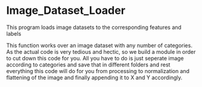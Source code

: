 # Image_Dataset_Loader
This program loads image datasets to the corresponding features and labels

This function works over an image dataset with any number of categories. As the actual code is very tedious and hectic, so we build a module in order to cut down this code for you. All you have to do is just seperate image according to categories and save that in different folders and rest everything this code will do for you from processing to normalization and flattening of the image and finally appending it to X and Y accordingly.


